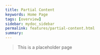 ```yaml
---
title: Partial Content
keywords: Home Page
tags: [overview]
sidebar: mydoc_sidebar
permalink: features/partial-content.html
summary:  
---
```


> This is a placeholder page

